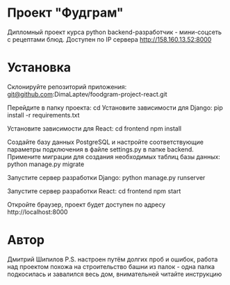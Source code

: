 
# Проект "Фудграм"
Дипломный проект курса python backend-разработчик - мини-соцсеть с рецептами блюд.
Доступен по IP сервера http://158.160.13.52:8000

# Установка
Склонируйте репозиторий приложения:
git@github.com:DimaLaptev/foodgram-project-react.git

Перейдите в папку проекта:
cd <project-folder>
Установите зависимости для Django:
pip install -r requirements.txt

Установите зависимости для React:
cd frontend
npm install

Создайте базу данных PostgreSQL и настройте соответствующие параметры подключения в файле settings.py в папке backend.
Примените миграции для создания необходимых таблиц базы данных:
python manage.py migrate

Запустите сервер разработки Django:
python manage.py runserver

Запустите сервер разработки React:
cd frontend
npm start

Откройте браузер, проект будет доступен по адресу http://localhost:8000

# Автор
Дмитрий Шипилов
P.S. настроен путём долгих проб и ошибок, работа над проектом похожа на строительство башни из палок - одна палка подкосилась и завалился весь дом, внимательней читайте инструкцию
